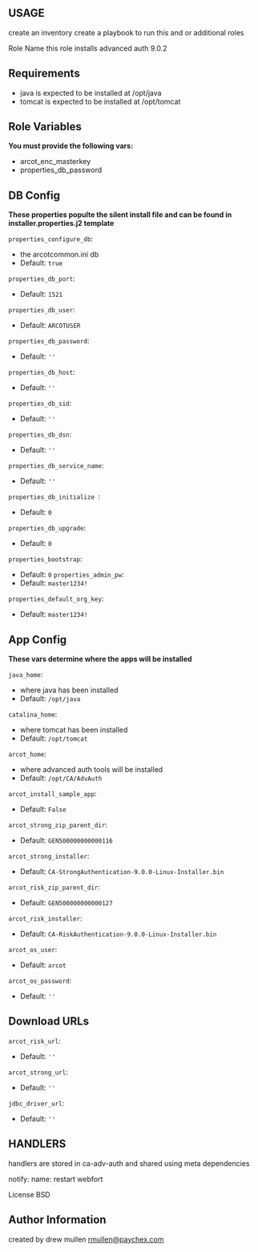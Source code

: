USAGE
-----
create an inventory create a playbook to run this and or additional roles

Role Name
this role installs advanced auth 9.0.2

Requirements
------------
- java is expected to be installed at /opt/java
- tomcat is expected to be installed at /opt/tomcat

Role Variables
--------------
**You must provide the following vars:**
- arcot_enc_masterkey
- properties_db_password

## DB Config
**These properties populte the silent install file and can be found in installer.properties.j2 template**


`properties_configure_db`: 
- the arcotcommon.ini db 
- Default: `true`

`properties_db_port`:

- Default: `1521`

`properties_db_user`:

- Default: `ARCOTUSER`

`properties_db_password`: 
- Default: `''`

`properties_db_host`: 
- Default: `''`

`properties_db_sid`: 
- Default: `''`

`properties_db_dsn`: 
- Default: `''`

`properties_db_service_name`: 
- Default: `''`

`properties_db_initialize `:
- Default: `0`

`properties_db_upgrade`: 
- Default: `0`

`properties_bootstrap`: 
- Default: `0`
`properties_admin_pw`: 
- Default: `master1234!`

`properties_default_org_key`: 
- Default: `master1234!`

## App Config
**These vars determine where the apps will be installed**

`java_home`: 
- where java has been installed
- Default: `/opt/java`

`catalina_home`: 
- where tomcat has been installed
- Default: `/opt/tomcat`

`arcot_home`: 
- where advanced auth tools will be installed
- Default: `/opt/CA/AdvAuth`

`arcot_install_sample_app`: 
- Default: `False`

`arcot_strong_zip_parent_dir`: 
- Default: `GEN500000000000116`

`arcot_strong_installer`: 
- Default: `CA-StrongAuthentication-9.0.0-Linux-Installer.bin`

`arcot_risk_zip_parent_dir`: 
- Default: `GEN500000000000127`

`arcot_risk_installer`: 
- Default: `CA-RiskAuthentication-9.0.0-Linux-Installer.bin`

`arcot_os_user`: 
- Default: `arcot`

`arcot_os_password`: 
- Default: `''`

## Download URLs
`arcot_risk_url`: 
- Default: `''`

`arcot_strong_url`: 
- Default: `''`

`jdbc_driver_url`: 
- Default: `''`


HANDLERS
--------
handlers are stored in ca-adv-auth and shared using meta dependencies

notify:
name: restart webfort


License
BSD

Author Information
------------------
created by drew mullen rmullen@paychex.com

